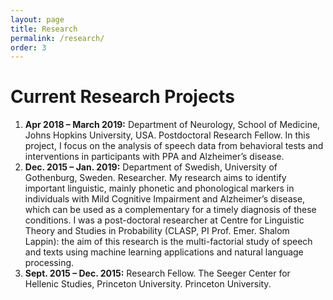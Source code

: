 ```yaml
---
layout: page
title: Research
permalink: /research/
order: 3
---
```


<h1>Current Research Projects</h1>
<ol>
<li> <b>Apr 2018 – March 2019:</b> Department of Neurology, School of Medicine, Johns Hopkins University, USA. Postdoctoral Research Fellow. In this project, I focus on the analysis of speech data from behavioral tests and interventions in participants with PPA and Alzheimer’s disease.</li>

<li> <b>Dec. 2015 – Jan. 2019:</b> Department of Swedish, University of Gothenburg, Sweden. Researcher. My research aims to identify important linguistic, mainly phonetic and phonological markers in individuals with Mild Cognitive Impairment and Alzheimer’s disease, which can be used as a complementary for a timely diagnosis of these conditions. I was a post-doctoral researcher at Centre for Linguistic Theory and Studies in Probability (CLASP, PI Prof. Emer. Shalom Lappin): the aim of this research is the multi-factorial study of speech and texts using machine learning applications and natural language processing.</li>

<li><b>Sept. 2015 – Dec. 2015:</b> Research Fellow. The Seeger Center for Hellenic Studies, Princeton University. Princeton University.</li>
</ol>
